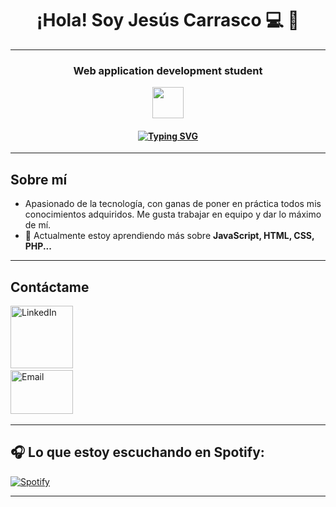 <h1 align="center">¡Hola! Soy Jesús Carrasco 💻 👋</h1>
<hr>
<h3 align="center">Web application development student</h3>

<p align="center">
  <img src="https://cdn-icons-png.flaticon.com/512/8759/8759392.png" width="50">
</p>

<h4 align="center">
  <a href="https://git.io/typing-svg">
    <img src="https://readme-typing-svg.demolab.com?font=Fira+Code&size=16&pause=2000&center=true&vCenter=true&width=800&color=26F766&lines=A+programar+se+aprende+programando" alt="Typing SVG" />
  </a>
</h4>

<hr>

## Sobre mí

- Apasionado de la tecnología, con ganas de poner en práctica todos mis conocimientos adquiridos. Me gusta trabajar en equipo y dar lo máximo de mí.
- 🌱 Actualmente estoy aprendiendo más sobre **JavaScript, HTML, CSS, PHP...**

<hr>

## **Contáctame**

<div align='left'>
  <ul style="list-style: none; padding: 0;">
    <li>
      <a href="https://www.linkedin.com/in/jesus-carrasco-toscano-7753352b8/" target="_blank">
        <img src="https://molinosacem.com/wp-content/uploads/2022/02/logo-Linkedin.png" alt="LinkedIn" width="100" height="auto"/>
      </a>
    </li>
    <li>
      <a href="mailto:jesusscarrassco4@gmail.com">
        <img src="https://xneelo.co.za/help-centre/wp-content/uploads/2016/12/gmail-logo-1.png" alt="Email" width="100" height="70"/>
      </a>
    </li>
  </ul>
</div>

<hr>

## 🎧 Lo que estoy escuchando en Spotify:

[![Spotify](https://spotify-github-profile.vercel.app/api/view?uid=316x3q2rfqp2hwfew7ix36zokei4&cover_image=true&theme=default&bar_color=53b14f&bar_color_cover=true)](https://open.spotify.com/user/316x3q2rfqp2hwfew7ix36zokei4)

<hr>
